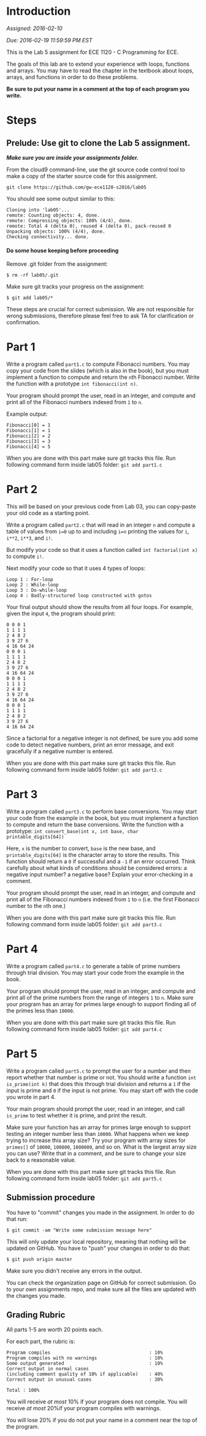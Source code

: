 # Introduction

*Assigned: 2016-02-10*

*Due: 2016-02-19 11:59:59 PM EST*

This is the Lab 5 assignment for ECE 1120 - C Programming for ECE.

The goals of this lab are to extend your experience with loops,
functions and arrays.  You may have to read the chapter in the
textbook about loops, arrays, and functions in order to do these
problems.


**Be sure to put your name in a comment at the top of each program you
write.**

# Steps

## Prelude: Use git to clone the Lab 5 assignment.

***Make sure you are inside your assignments folder.***

From the cloud9 command-line, use the git source code control tool to
make a copy of the starter source code for this assignment.

```
git clone https://github.com/gw-ece1120-s2016/lab05
```

You should see some output similar to this:
```
Cloning into 'lab05'...
remote: Counting objects: 4, done.
remote: Compressing objects: 100% (4/4), done.
remote: Total 4 (delta 0), reused 4 (delta 0), pack-reused 0
Unpacking objects: 100% (4/4), done.
Checking connectivity... done.
```

#### Do some house keeping before proceeding

Remove .git folder from the assignment:

```
$ rm -rf lab05/.git
```

Make sure git tracks your progress on the assignment:

```
$ git add lab05/*
```

These steps are crucial for correct submission. We are not responsible
for wrong submissions, therefore please feel free to ask TA for
clarification or confirmation.

# Part 1
Write a program called `part1.c` to compute Fibonacci numbers. You may
copy your code from the slides (which is also in the book), but you must
implement a function to compute and return the `n`th Fibonacci
number. Write the function with a prototype `int fibonacci(int n)`. 

Your program should prompt the user, read in an integer, and compute
and print all of the Fibonacci numbers indexed from `1` to `n`. 

Example output:
```
Fibonacci[0] = 1
Fibonacci[1] = 1
Fibonacci[2] = 2
Fibonacci[3] = 3
Fibonacci[4] = 5
```

When you are done with this part make sure git tracks this file. Run
following command form inside lab05 folder: ``` git add part1.c ```

# Part 2

This will be based on your previous code from Lab 03, you can
copy-paste your old code as a starting point.

Write a program called `part2.c` that will read in an integer `n` and
compute a table of values from `i=0` up to and including `i=n`
printing the values for `i`, `i**2`, `i**3`, and `i!`.

But modify your code so that it uses a function called `int
 factorial(int x)`  to compute `i!`. 

Next modify your code so that it uses 4 types of loops:
```
Loop 1 : For-loop
Loop 2 : While-loop
Loop 3 : Do-while-loop
Loop 4 : Badly-structured loop constructed with gotos
```

Your final output should show the results from all four loops.
For example, given the input `4`, the program should print:

```
0 0 0 1
1 1 1 1
2 4 8 2
3 9 27 6
4 16 64 24
0 0 0 1
1 1 1 1
2 4 8 2
3 9 27 6
4 16 64 24
0 0 0 1
1 1 1 1
2 4 8 2
3 9 27 6
4 16 64 24
0 0 0 1
1 1 1 1
2 4 8 2
3 9 27 6
4 16 64 24

```

Since a factorial for a negative integer is not defined, be sure you
add some code to detect negative numbers, print an error message, and
exit gracefully if a negative number is entered.

When you are done with this part make sure git tracks this file. Run
following command form inside lab05 folder: ``` git add part2.c ```

# Part 3

Write a program called `part3.c` to perform base conversions. You may
start your code from the example in the book, but you must
implement a function to compute and return the base conversions. Write
the function with a prototype:
```int convert_base(int x, int base, char  printable_digits[64])```

Here, `x` is the number to convert, `base` is the new base, and
`printable_digits[64]` is the character array to store the
results. This function should return a `0` if successful and a `-1` if
an error occurred. Think carefully about what kinds of conditions
should be considered errors: a negative input number? a negative base?
Explain your error-checking in a comment.

Your program should prompt the user, read in an integer, and compute
and print all of the Fibonacci numbers indexed from `1` to `n`
(i.e. the first Fibonacci number to the `n`th one.)

When you are done with this part make sure git tracks this file. Run
following command form inside lab05 folder: ``` git add part3.c ```

# Part 4

Write a program called `part4.c` to generate a table of prime
numbers through trial division. You may start your code from the
example in the book. 

Your program should prompt the user, read in an integer, and compute
and print all of the prime numbers from the range of integers `1` to
`n`. Make sure your program has an array for primes large enough to
support finding all of the primes less than `10000`.

When you are done with this part make sure git tracks this file. Run
following command form inside lab05 folder: ``` git add part4.c ```

# Part 5

Write a program called `part5.c` to prompt the user for a number and
then report whether that number is prime or not. You should write a
function `int is_prime(int k)` that does this through trial
division and returns a `1` if the input is prime and `0` if the input
is not prime. You may start off with the code you wrote in part 4. 

Your main program should prompt the user, read in an integer, and call
`is_prime` to test whether it is prime, and print the result.

Make sure your function has an array for primes large enough to
support testing an integer number less than `10000`. What happens when
we keep trying to increase this array size? Try your program with
array sizes for `primes[]` of `10000`, `100000`, `1000000`, and so
 on. What is the largest array size you can use? Write that in a
comment, and be sure to change your size back to a reasonable value.

When you are done with this part make sure git tracks this file. Run
following command form inside lab05 folder: ``` git add part5.c ```

## Submission procedure

You have to "commit" changes you made in the assignment. In order to do that run:

```
$ git commit -am "Write some submission message here"
```

This will only update your local repository, meaning that nothing will be updated on GitHub. You have to "push" your changes in order to do that:

```
$ git push origin master
```

Make sure you didn't receive any errors in the output.

You can check the organization page on GitHub for correct
submission. Go to your own assignments repo, and make sure all the
files are updated with the changes you made.

## Grading Rubric

All parts 1-5 are worth 20 points each.

For each part, the rubric is:


```
Program compiles                                    : 10%
Program compiles with no warnings                   : 10%
Some output generated                               : 10%
Correct output in normal cases
(including comment quality of 10% if applicable)    : 40%
Correct output in unusual cases                     : 30%

Total : 100%
```

You will receive *at most* 10% if your program does not compile. You
will receive *at most* 20%if your program compiles with warnings.

You will lose 20% if you do not put your name in a comment near
the top of the program. 

